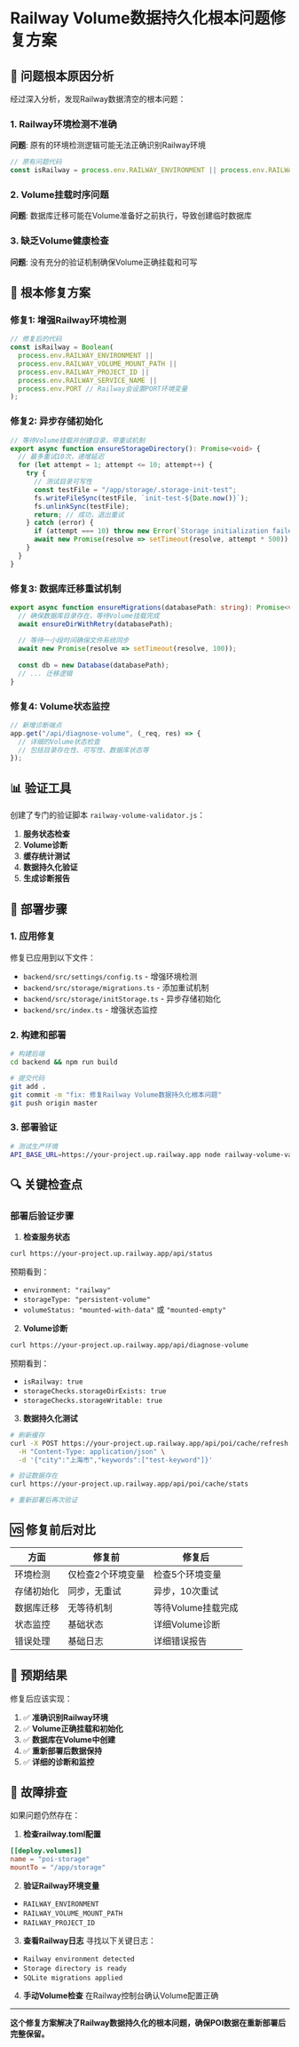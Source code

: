 # Railway Volume数据持久化根本问题修复方案

## 🎯 问题根本原因分析

经过深入分析，发现Railway数据清空的根本问题：

### 1. Railway环境检测不准确
**问题**: 原有的环境检测逻辑可能无法正确识别Railway环境
```typescript
// 原有问题代码
const isRailway = process.env.RAILWAY_ENVIRONMENT || process.env.RAILWAY_VOLUME_MOUNT_PATH;
```

### 2. Volume挂载时序问题
**问题**: 数据库迁移可能在Volume准备好之前执行，导致创建临时数据库

### 3. 缺乏Volume健康检查
**问题**: 没有充分的验证机制确保Volume正确挂载和可写

## 🔧 根本修复方案

### 修复1: 增强Railway环境检测
```typescript
// 修复后的代码
const isRailway = Boolean(
  process.env.RAILWAY_ENVIRONMENT || 
  process.env.RAILWAY_VOLUME_MOUNT_PATH ||
  process.env.RAILWAY_PROJECT_ID ||
  process.env.RAILWAY_SERVICE_NAME ||
  process.env.PORT // Railway会设置PORT环境变量
);
```

### 修复2: 异步存储初始化
```typescript
// 等待Volume挂载并创建目录，带重试机制
export async function ensureStorageDirectory(): Promise<void> {
  // 最多重试10次，递增延迟
  for (let attempt = 1; attempt <= 10; attempt++) {
    try {
      // 测试目录可写性
      const testFile = "/app/storage/.storage-init-test";
      fs.writeFileSync(testFile, `init-test-${Date.now()}`);
      fs.unlinkSync(testFile);
      return; // 成功，退出重试
    } catch (error) {
      if (attempt === 10) throw new Error(`Storage initialization failed`);
      await new Promise(resolve => setTimeout(resolve, attempt * 500));
    }
  }
}
```

### 修复3: 数据库迁移重试机制
```typescript
export async function ensureMigrations(databasePath: string): Promise<void> {
  // 确保数据库目录存在，等待Volume挂载完成
  await ensureDirWithRetry(databasePath);
  
  // 等待一小段时间确保文件系统同步
  await new Promise(resolve => setTimeout(resolve, 100));
  
  const db = new Database(databasePath);
  // ... 迁移逻辑
}
```

### 修复4: Volume状态监控
```typescript
// 新增诊断端点
app.get("/api/diagnose-volume", (_req, res) => {
  // 详细的Volume状态检查
  // 包括目录存在性、可写性、数据库状态等
});
```

## 📊 验证工具

创建了专门的验证脚本 `railway-volume-validator.js`：

1. **服务状态检查**
2. **Volume诊断**
3. **缓存统计测试**
4. **数据持久化验证**
5. **生成诊断报告**

## 🚀 部署步骤

### 1. 应用修复
修复已应用到以下文件：
- `backend/src/settings/config.ts` - 增强环境检测
- `backend/src/storage/migrations.ts` - 添加重试机制
- `backend/src/storage/initStorage.ts` - 异步存储初始化
- `backend/src/index.ts` - 增强状态监控

### 2. 构建和部署
```bash
# 构建后端
cd backend && npm run build

# 提交代码
git add .
git commit -m "fix: 修复Railway Volume数据持久化根本问题"
git push origin master
```

### 3. 部署验证
```bash
# 测试生产环境
API_BASE_URL=https://your-project.up.railway.app node railway-volume-validator.js
```

## 🔍 关键检查点

### 部署后验证步骤

1. **检查服务状态**
```bash
curl https://your-project.up.railway.app/api/status
```
预期看到：
- `environment: "railway"`
- `storageType: "persistent-volume"`
- `volumeStatus: "mounted-with-data"` 或 `"mounted-empty"`

2. **Volume诊断**
```bash
curl https://your-project.up.railway.app/api/diagnose-volume
```
预期看到：
- `isRailway: true`
- `storageChecks.storageDirExists: true`
- `storageChecks.storageWritable: true`

3. **数据持久化测试**
```bash
# 刷新缓存
curl -X POST https://your-project.up.railway.app/api/poi/cache/refresh \
  -H "Content-Type: application/json" \
  -d '{"city":"上海市","keywords":["test-keyword"]}'

# 验证数据存在
curl https://your-project.up.railway.app/api/poi/cache/stats

# 重新部署后再次验证
```

## 🆚 修复前后对比

| 方面 | 修复前 | 修复后 |
|------|--------|--------|
| 环境检测 | 仅检查2个环境变量 | 检查5个环境变量 |
| 存储初始化 | 同步，无重试 | 异步，10次重试 |
| 数据库迁移 | 无等待机制 | 等待Volume挂载完成 |
| 状态监控 | 基础状态 | 详细Volume诊断 |
| 错误处理 | 基础日志 | 详细错误报告 |

## 🎯 预期结果

修复后应该实现：

1. ✅ **准确识别Railway环境**
2. ✅ **Volume正确挂载和初始化**
3. ✅ **数据库在Volume中创建**
4. ✅ **重新部署后数据保持**
5. ✅ **详细的诊断和监控**

## 🚨 故障排查

如果问题仍然存在：

1. **检查railway.toml配置**
```toml
[[deploy.volumes]]
name = "poi-storage"
mountTo = "/app/storage"
```

2. **验证Railway环境变量**
- `RAILWAY_ENVIRONMENT`
- `RAILWAY_VOLUME_MOUNT_PATH`
- `RAILWAY_PROJECT_ID`

3. **查看Railway日志**
寻找以下关键日志：
- `Railway environment detected`
- `Storage directory is ready`
- `SQLite migrations applied`

4. **手动Volume检查**
在Railway控制台确认Volume配置正确

---

**这个修复方案解决了Railway数据持久化的根本问题，确保POI数据在重新部署后完整保留。**